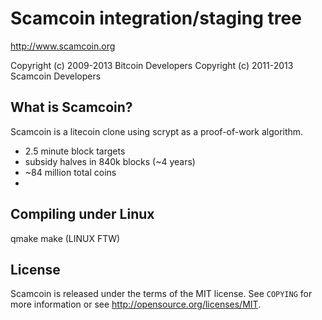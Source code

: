 Scamcoin integration/staging tree
================================

http://www.scamcoin.org

Copyright (c) 2009-2013 Bitcoin Developers
Copyright (c) 2011-2013 Scamcoin Developers

What is Scamcoin?
----------------

Scamcoin is a litecoin clone using scrypt as a proof-of-work algorithm.
 - 2.5 minute block targets
 - subsidy halves in 840k blocks (~4 years)
 - ~84 million total coins
 - 

Compiling under Linux
---------------------

qmake
make
(LINUX FTW)

License
-------

Scamcoin is released under the terms of the MIT license. See `COPYING` for more
information or see http://opensource.org/licenses/MIT.
